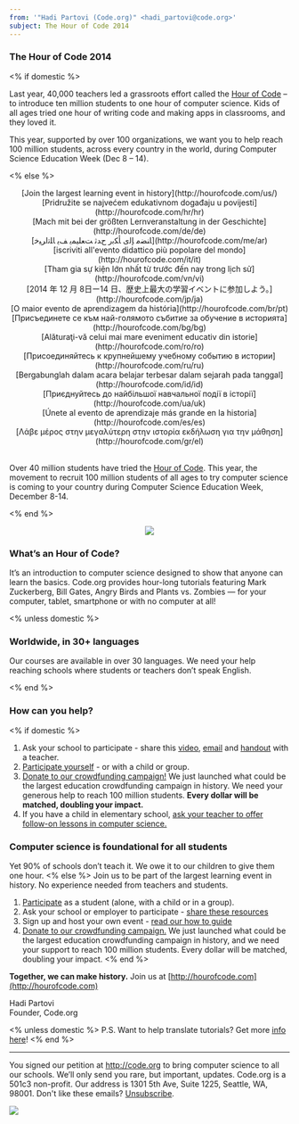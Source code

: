 ```yaml
---
from: '"Hadi Partovi (Code.org)" <hadi_partovi@code.org>'
subject: The Hour of Code 2014
---
```


### The Hour of Code 2014

<% if domestic %>

Last year, 40,000 teachers led a grassroots effort called the [Hour of Code](http://hourofcode.com) – to introduce ten million students to one hour of computer science. Kids of all ages tried one hour of writing code and making apps in classrooms, and they loved it.

This year, supported by over 100 organizations, we want you to help reach 100 million students, across every country in the world, during Computer Science Education Week (Dec 8 – 14).

<% else %>

<center>
[Join the largest learning event in history](http://hourofcode.com/us/)
<br/>[Pridružite se najvećem edukativnom događaju u povijesti](http://hourofcode.com/hr/hr)
<br/>[Mach mit bei der größten Lernveranstaltung in der Geschichte](http://hourofcode.com/de/de)
<br/>[ﺎﻨﻀﻣ ﺈﻟﻯ ﺄﻜﺑﺭ ﺡﺪﺛ ﺖﻌﻠﻴﻤﻳ ﻒﻳ ﺎﻠﺗﺍﺮﻴﺧ](http://hourofcode.com/me/ar)
<br/>[iscriviti all'evento didattico più popolare del mondo](http://hourofcode.com/it/it)
<br/>[Tham gia sự kiện lớn nhất từ trước đến nay trong lịch sử](http://hourofcode.com/vn/vi)
<br/>[2014 年 12 月 8日ー14 日、歴史上最大の学習イベントに参加しよう。](http://hourofcode.com/jp/ja)
<br/>[O maior evento de aprendizagem da história](http://hourofcode.com/br/pt)
<br/>[Присъединете се към най-голямото събитие за обучение в историята](http://hourofcode.com/bg/bg)
<br/>[Alăturaţi-vă celui mai mare eveniment educativ din istorie](http://hourofcode.com/ro/ro)
<br/>[Присоединяйтесь к крупнейшему учебному событию в истории](http://hourofcode.com/ru/ru)
<br/>[Bergabunglah dalam acara belajar terbesar dalam sejarah pada tanggal](http://hourofcode.com/id/id)
<br/>[Приєднуйтесь до найбільшої навчальної події в історії](http://hourofcode.com/ua/uk)
<br/>[Únete al evento de aprendizaje más grande en la historia](http://hourofcode.com/es/es)
<br/>[Λάβε μέρος στην μεγαλύτερη  στην ιστορία εκδήλωση για την μάθηση](http://hourofcode.com/gr/el)
</center>
<br/>

Over 40 million students have tried the [Hour of Code](http://hourofcode.com). This year, the movement to recruit 100 million students of all ages to try computer science is coming to your country during Computer Science Education Week, December 8-14.

<% end %>

<center><a href="http://hourofcode.com/"><img src="http://code.org/images/fit-250/calling-teachers.png"/></a></center>

### What’s an Hour of Code?
It’s an introduction to computer science designed to show that anyone can learn the basics. Code.org provides hour-long tutorials featuring Mark Zuckerberg, Bill Gates, Angry Birds and Plants vs. Zombies — for your computer, tablet, smartphone or with no computer at all!

<% unless domestic %>

### Worldwide, in 30+ languages
Our courses are available in over 30 languages. We need your help reaching schools where students or teachers don’t speak English.

<% end %>

### How can you help?
<% if domestic %>
1. Ask your school to participate - share this [video](http://hourofcode.com), [email](http://hourofcode.com/resources#sample-emails) and [handout](http://hourofcode.com/us/resources#handouts) with a teacher. 
2. [Participate yourself](http://code.org/learn) - or with a child or group.
3. [Donate to our crowdfunding campaign!](http://code.org/donate) We just launched what could be the largest education crowdfunding campaign in history. We need your generous help to reach 100 million students. **Every dollar will be matched, doubling your impact.**
4. If you have a child in elementary school, [ask your teacher to offer follow-on lessons in computer science.](http://code.org/k5)

### Computer science is foundational for all students
Yet 90% of schools don’t teach it. We owe it to our children to give them one hour.
<% else %>
Join us to be part of the largest learning event in history. No experience needed from teachers and students.

1. [Participate](http://code.org/learn) as a student (alone, with a child or in a group).
2. Ask your school or employer to participate - [share these resources](http://hourofcode.com/resources)
3. Sign up and host your own event - [read our how to guide](http://hourofcode.com/resources/how-to)
4. [Donate to our crowdfunding campaign.](https://www.indiegogo.com/projects/an-hour-of-code-for-every-student/) We just launched what could be the largest education crowdfunding campaign in history, and we need your support to reach 100 million students. Every dollar will be matched, doubling your impact.
<% end %>

**Together, we can make history.** Join us at [http://hourofcode.com](http://hourofcode.com)

Hadi Partovi<br/>
Founder, Code.org

<% unless domestic %>
P.S. Want to help translate tutorials? Get more [info here](http://code.org/translate)!
<% end %>

<hr>

You signed our petition at http://code.org to bring computer science to all our schools. We’ll only send you rare, but important, updates. Code.org is a 501c3 non-profit. Our address is 1301 5th Ave, Suite 1225, Seattle, WA, 98001. Don't like these emails? [Unsubscribe](<%= unsubscribe_link %>).

![](<%= tracking_pixel %>)

